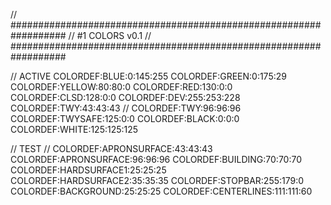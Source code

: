 // ##################################################################
//                 #1 COLORS v0.1
// ##################################################################

// ACTIVE
COLORDEF:BLUE:0:145:255
COLORDEF:GREEN:0:175:29
COLORDEF:YELLOW:80:80:0
COLORDEF:RED:130:0:0
COLORDEF:CLSD:128:0:0
COLORDEF:DEV:255:253:228
COLORDEF:TWY:43:43:43
// COLORDEF:TWY:96:96:96
COLORDEF:TWYSAFE:125:0:0
COLORDEF:BLACK:0:0:0
COLORDEF:WHITE:125:125:125

// TEST
// COLORDEF:APRONSURFACE:43:43:43
COLORDEF:APRONSURFACE:96:96:96
COLORDEF:BUILDING:70:70:70
COLORDEF:HARDSURFACE1:25:25:25
COLORDEF:HARDSURFACE2:35:35:35
COLORDEF:STOPBAR:255:179:0
COLORDEF:BACKGROUND:25:25:25
COLORDEF:CENTERLINES:111:111:60


